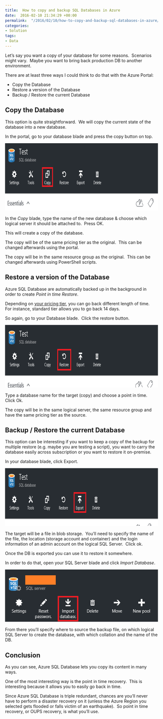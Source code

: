 ```yaml
---
title:  How to copy and backup SQL Databases in Azure
date:  2016-02-10 21:34:29 +00:00
permalink:  "/2016/02/10/how-to-copy-and-backup-sql-databases-in-azure/"
categories:
- Solution
tags:
- Data
---
```

Let’s say you want a copy of your database for some reasons.  Scenarios might vary.  Maybe you want to bring back production DB to another environment.

There are at least three ways I could think to do that with the Azure Portal:
<ul>
	<li>Copy the Database</li>
	<li>Restore a version of the Database</li>
	<li>Backup / Restore the current Database</li>
</ul>
<h2>Copy the Database</h2>
This option is quite straightforward.  We will copy the current state of the database into a new database.

In the portal, go to your database blade and press the copy button on top.

<a href="assets/2016/2/how-to-copy-and-backup-sql-databases-in-azure/image5.png"><img style="background-image:none;padding-top:0;padding-left:0;display:inline;padding-right:0;border:0;" title="image" src="assets/2016/2/how-to-copy-and-backup-sql-databases-in-azure/image_thumb5.png" alt="image" width="829" height="222" border="0" /></a>

In the <em>Copy</em> blade, type the name of the new database &amp; choose which logical server it should be attached to.  Press OK.

This will create a copy of the database.

The copy will be of the same pricing tier as the original.  This can be changed afterwards using the portal.

The copy will be in the same resource group as the original.  This can be changed afterwards using PowerShell scripts.
<h2>Restore a version of the Database</h2>
Azure SQL Database are automatically backed up in the background in order to create <em>Point in time Restore</em>.

Depending on <a href="https://azure.microsoft.com/en-us/documentation/articles/sql-database-business-continuity/" target="_blank">your pricing tier</a>, you can go back different length of time.  For instance, standard tier allows you to go back 14 days.

So again, go to your Database blade.  Click the restore button.

<a href="assets/2016/2/how-to-copy-and-backup-sql-databases-in-azure/image6.png"><img style="background-image:none;padding-top:0;padding-left:0;display:inline;padding-right:0;border:0;" title="image" src="assets/2016/2/how-to-copy-and-backup-sql-databases-in-azure/image_thumb6.png" alt="image" width="835" height="206" border="0" /></a>

Type a database name for the target (copy) and choose a point in time.  Click Ok.

The copy will be in the same logical server, the same resource group and have the same pricing tier as the source.
<h2>Backup / Restore the current Database</h2>
This option can be interesting if you want to keep a copy of the backup for multiple restore (e.g. maybe you are testing a script), you want to carry the database easily across subscription or you want to restore it on-premise.

In your database blade, click Export.

<a href="assets/2016/2/how-to-copy-and-backup-sql-databases-in-azure/image7.png"><img style="background-image:none;padding-top:0;padding-left:0;display:inline;padding-right:0;border:0;" title="image" src="assets/2016/2/how-to-copy-and-backup-sql-databases-in-azure/image_thumb7.png" alt="image" width="842" height="190" border="0" /></a>

The target will be a file in blob storage.  You’ll need to specify the name of the file, the location (storage account and container) and the login information of an admin account on the logical SQL Server.  Click ok.

Once the DB is exported you can use it to restore it somewhere.

In order to do that, open your SQL Server blade and click <em>Import Database</em>.

<a href="assets/2016/2/how-to-copy-and-backup-sql-databases-in-azure/image8.png"><img style="background-image:none;padding-top:0;padding-left:0;display:inline;padding-right:0;border:0;" title="image" src="assets/2016/2/how-to-copy-and-backup-sql-databases-in-azure/image_thumb8.png" alt="image" width="561" height="172" border="0" /></a>

From there you’ll specify where to source the backup file, on which logical SQL Server to create the database, with which collation and the name of the DB.
<h2>Conclusion</h2>
As you can see, Azure SQL Database lets you copy its content in many ways.

One of the most interesting way is the point in time recovery.  This is interesting because it allows you to easily go back in time.

Since Azure SQL Database is triple redundant, chances are you’ll never have to perform a disaster recovery on it (unless the Azure Region you selected gets flooded or falls victim of an earthquake).  So point in time recovery, or OUPS recovery, is what you’ll use.